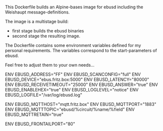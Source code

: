 This Dockerfile builds an Alpine-bases image for ebusd including the Weishaupt message-definitions.                                                         

The image is a multistage build:
* first stage builds the ebusd binaries
* second stage the  resulting image.

The Dockerfile contains some environment variables defined for my personal requirements.
The variables correspond to the start-parameters of ebusd.

Feel free to adjust them to your own needs...

ENV EBUSD_ADDRESS="FF"
ENV EBUSD_SCANCONFIG="full"
ENV EBUSD_DEVICE="ebus.fritz.box:5000"
ENV EBUSD_LATENCY="80000"
ENV EBUSD_RECEIVETIMEOUT="25000"
ENV EBUSD_ANSWER="true"
ENV EBUSD_ENABLEHEX="true"
ENV EBUSD_LOGLEVEL="notice"
ENV EBUSD_LOGFILE="/var/log/ebusd.log"

ENV EBUSD_MQTTHOST="mqtt.fritz.box"
ENV EBUSD_MQTTPORT="1883"
ENV EBUSD_MQTTTOPIC="ebusd/%circuit/%name/%field"
ENV EBUSD_MQTTRETAIN="true"

ENV EBUSD_FRONTAILPORT="80"
